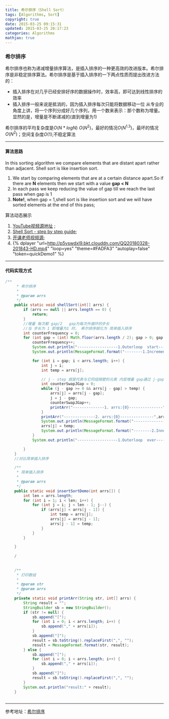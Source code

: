 ```yaml
---
title: 希尔排序（Shell Sort）
tags: [Algorithms, Sort]
copyright: true
date: 2015-03-25 09:15:31
updated: 2015-03-25 20:17:23
categories: Algorithms
mathjax: true
---
```


### 希尔排序
希尔排序也称为递减增量排序算法，是插入排序的一种更高效的改进版本。希尔排序是非稳定排序算法。希尔排序是基于插入排序的一下两点性质而提出改进方法的：
* 插入排序在对几乎已经安排好序的数据操作时，效率高，即可达到线性排序的效率
* 插入排序一般来说是抵消的，因为插入排序每次只能将数据移动一位
从专业的角度上讲，将一个序列分成好几个序列，用一个数来表示：那个数称为增量。显然的是，增量是不断递减的(直到增量为$1$)

希尔排序的平均复杂度是$O(N*logN)~O(N^2)$，最好的情况$O(N^1.3)$，最坏的情况$O(N^2)$；空间复杂度$O(1)$;不稳定算法

-------
<!-- more -->
#### 算法思路
In this sorting algorithm we compare elements that are distant apart rather than adjacent. Shell sort is like insertion sort.
1. We start by comparing elements that are at a certain distance apart.So if there are **N** elements then we start with a value **gap < N**
2. In each pass we keep reducing the value of gap till we reach the last pass when gap is 1
3. **Note!**, when gap = 1,shell sort is like insertion sort and we will have sorted elements at the end of this pass;

算法动态展示
 1. [YouTube视频源地址](https://www.youtube.com/watch?v=SHcPqUe2GZM) ;
 2. [Shell Sort - step by step guide](https://www.youtube.com/watch?v=SCBf7aqKQEY&t=36s);
 3. [开课老师视频源](https://www.youtube.com/watch?v=ddeLSDsYVp8);
 4. {% dplayer "url=http://p5vswdxl9.bkt.clouddn.com/QQ20180328-201843-HD.mp4"   "loop=yes" "theme=#FADFA3" "autoplay=false" "token=quickDemo1" %}


-------

#### 代码实现方式
```java
/**
     * 希尔排序
     *
     * @param arrs
     */
    public static void shellSort(int[] arrs) {
        if (arrs == null || arrs.length == 0) {
            return;
        }
        //增量 每次都 gap/2   gap为每次外循环的步长
        //当 步长为 1 即增量为1 时， 希尔排序蜕化为 简单插入排序
        int counterFrequency = 0;
        for (int gap = (int) Math.floor(arrs.length / 2); gap > 0; gap /= 2) {
            counterFrequency++;
            System.out.println("------------------1.Outerloop  start---------------------");
            System.out.println(MessageFormat.format("--------1.Increment:{0}, outerloop frequency:{1}---------", gap, counterFrequency));

            for (int i = gap; i < arrs.length; i++) {
                int j = i;
                int temp = arrs[j];

                // j - step 就是代表与它同组隔壁的元素 内层增量 gap通过 j-gap确定左边
                int counterSwapJGap = 0;
                while (j - gap >= 0 && arrs[j - gap] > temp) {
                    arrs[j] = arrs[j - gap];
                    j = j - gap;
                    counterSwapJGap++;
                    printArr("--------------1. arrs:{0}---------------",arrs);
                }
                printArr("--------------2. arrs:{0}---------------",arrs);
                System.out.println(MessageFormat.format("------------------3.Whileloop counter:{0}---------------------", counterSwapJGap));
                arrs[j] = temp;
                System.out.println(MessageFormat.format("--------2.Innerloop: i:{0}, j:{1} , temp:{2} ---------", i, j, temp));
            }
            System.out.println("------------------1.Outerloop  over---------------------");

        }
    }
    //对比简单插入排序

    /**
     * 简单插入排序
     *
     * @param arrs
     */
    public static void insertSortDemo(int arrs[]) {
        int len = arrs.length;
        for (int i = 1; i < len; i++) {
            for (int j = i; j < len - 1; j--) {
                if (arrs[j] < arrs[j - 1]) {
                    int temp = arrs[j];
                    arrs[j] = arrs[j - 1];
                    arrs[j - 1] = temp;
                }
            }
        }

    }
    
    /
    
    
    /**
     * 打印数组
     *
     * @param str
     * @param arrs
     */
    private static void printArr(String str, int[] arrs) {
        String result = "";
        StringBuilder sb = new StringBuilder();
        if (str != null) {
            sb.append("[");
            for (int i = 0; i < arrs.length; i++) {
                sb.append("," + arrs[i]);
            }
            sb.append("]");
            result = sb.toString().replaceFirst(",", "");
            result = MessageFormat.format(str, result);
        } else {
            sb.append("[");
            for (int i = 0; i < arrs.length; i++) {
                sb.append("," + arrs[i]);
            }
            sb.append("]");
            result = sb.toString().replaceFirst(",", "");
        }
        System.out.println("result:" + result);
    }
    
```

-------

参考地址：[希尔排序](https://mp.weixin.qq.com/s?__biz=MzI4Njg5MDA5NA==&mid=2247484071&idx=1&sn=c372ab46daf1ccdf27398951172c4443&chksm=ebd743a6dca0cab03a55772a6f64be89f9dee504a9e00f96b36e685698722ade9855d8bd3c21#rd)



